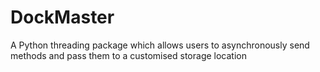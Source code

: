 # DockMaster
A Python threading package which allows users to asynchronously send methods and pass them to a customised storage location
